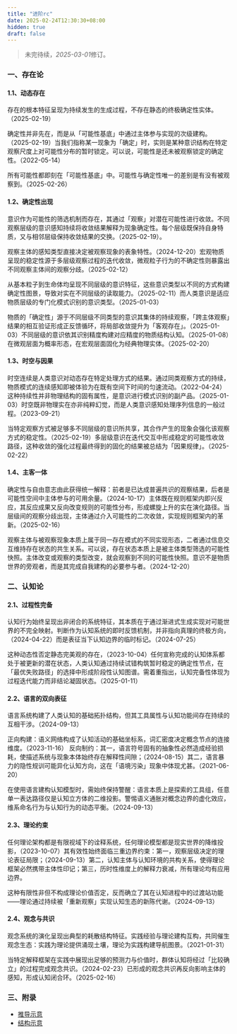 ```yaml
---
title: "进阶rc"
date: 2025-02-24T12:30:30+08:00
hidden: true
draft: false
---
```

> 未完待续，*2025-03-01*修订。

### 一、存在论

#### 1.1、动态存在

存在的根本特征呈现为持续发生的生成过程，不存在静态的终极确定性实体。（2025-02-19）

确定性并非先在，而是从「可能性基底」中通过主体参与实现的次级建构。（2025-02-19）当我们指称某一现象为「确定」时，实则是某种意识结构在特定观察尺度上对可能性分布的暂时锁定。可以说，可能性是还未被观察锁定的确定性。（2022-05-14）

所有可能性都即刻在「可能性基底」中。可能性与确定性唯一的差别是有没有被观察到。（2025-02-26）

#### 1.2、确定性出现

意识作为可能性的筛选机制而存在，其通过「观察」对潜在可能性进行收敛。不同观察层级的意识感知持续将收敛结果解释为现象确定性。每个层级既保持自身特质，又与相邻层级保持收敛结果的交换。（2025-02-19）。

观察主体的感知类型直接决定被观察现象的表象特性。（2024-12-20）宏观物质呈现的稳定性源于多层级观察过程的迭代收敛，微观粒子行为的不确定性则暴露出不同观察主体间的观察分歧。（2025-02-12）

从基本粒子到生命体均呈现不同层级的意识特征，这些意识类型以不同的方式构建确定性图景，导致对实在不同层级的读取能力。（2025-02-11）而人类意识是适应物质层级的专门化模式识别的意识类型。（2025-01-03）

物质的「确定性」源于不同层级不同类型的意识其集体的持续观察，「跨主体观察」结果的相互验证形成正反馈循环，将局部收敛提升为「客观存在」。（2025-01-03）不同层级的意识依其识别精度构建对应精度的物质结构认知。（2025-01-08）在微观层面为概率形态，在宏观层面固化为经典物理实体。（2025-02-20）

#### 1.3、时空与因果

时空连续是人类意识对动态存在特定处理方式的结果。通过同类观察方式的持续，物质模式的连续感知即被体验为在既有空间下时间的匀速流动。（2022-04-24）这种持续性并非物理结构的固有属性，是意识进行模式识别的副产品。（2025-01-03）时空既非物理实在亦非纯粹幻觉，而是人类意识感知处理序列信息的一般过程。（2023-09-21）

当特定观察方式被足够多不同层级的意识所共享，其合作产生的现象会强化该观察方式的稳定性。（2025-02-19）多层级意识在迭代交互中形成稳定的可能性收敛路径，这种收敛的强化过程最终得到的固化的结果被总结为「因果规律」。（2025-02-22）

#### 1.4、主客一体

确定性与自由意志由此获得统一解释：前者是已达成普遍共识的观察结果，后者是可能性空间中主体参与的可用余量。（2024-10-17）主体既在规则框架内即兴反应，其反应成果又反向改变规则的可能性分布，形成螺旋上升的实在演化路径。当层级间的观察分歧出现，主体通过介入可能性的二次收敛，实现规则框架内的革新。（2025-02-16）

观察主体与被观察现象本质上属于同一存在模式的不同实现形态，二者通过信息交互维持存在状态的共生关系。可以说，存在状态本质上是被主体类型筛选的可能性快照。主体改变或观察的类型改变，就会观察到不同的可能性快照。意识不是物质世界的旁观者，而是其完成自我建构的必要参与者。（2024-12-20）

### 二、认知论

#### 2.1、过程性完备

认知行为始终呈现出非闭合的系统特征，其本质在于通过渐进式生成实现对可能世界的不完全映射。判断作为认知系统的即时反馈机制，并非指向真理的终极方向，（2024-04-22）而是表征当下认知边界的临时标记。（2024-07-25）

这种动态性否定静态完美观的存在，（2023-10-04）任何宣称完成的认知体系都处于被更新的潜在状态，人类认知通过持续试错构筑暂时稳定的确定性节点，在「最优失败路径」的选择中形成阶段性认知图谱。需着重指出，认知完备性体现为过程迭代能力而非结论凝固状态。（2025-01-11）

#### 2.2、语言的双向表征

语言系统构建了人类认知的基础拓扑结构，但其工具属性与认知功能间存在持续的互相干涉。（2024-09-13）

正向构建：语义网络构成了认知活动的基础坐标系，词汇密度决定概念节点的连接维度。（2023-11-16）
反向制约：其一，语言符号固有的抽象性必然造成经验损耗，使描述系统与现象本体始终存在解释性间隙；（2024-08-15）其二，语言暴力的隐性规训可能异化认知方向，这在「语境污染」现象中体现尤甚。（2021-06-20）

在使用语言建构认知模型时，需始终保持警醒：语言本质上是探索的工具组，任意单一表达路径仅是认知立方体的二维投影。警惕语义通胀对概念边界的虚化效应，维系命名行为与认知行为的动态平衡。（2024-09-13）

#### 2.3、理论约束

任何理论架构都是有限视域下的诠释系统，任何理论模型都是现实世界的降维投影，（2023-10-07）其有效性始终面临三重边界约束：第一，观察层级决定的理论表征局限；（2024-09-13）第二，认知主体与认知环境的共构关系，使得理论框架必然携带主体性印记；第三，历时性维度上的解释力衰减，所有理论均有应用边界。

这种有限性非但不构成理论价值否定，反而确立了其在认知进程中的过渡站功能——理论通过持续被「重新观察」实现认知生态的新陈代谢。（2024-09-13）

#### 2.4、观念与共识

观念系统的演化呈现出典型的耗散结构特征。实践经验与理论建构互构，共同催生观念生态：实践为理论提供涌现土壤，理论为实践构建导航图景。（2021-01-31）

当特定解释框架在实践中展现出足够的预测力与价值时，群体认知将经过「比较确立」的过程完成观念共识。（2024-02-23）已形成的观念共识再反向影响主体的感知，形成认知闭合环。（2025-02-16）

### 三、附录

- [推导示意](./graph1.png.pdf)
- [结构示意](./graph4.png.pdf)
